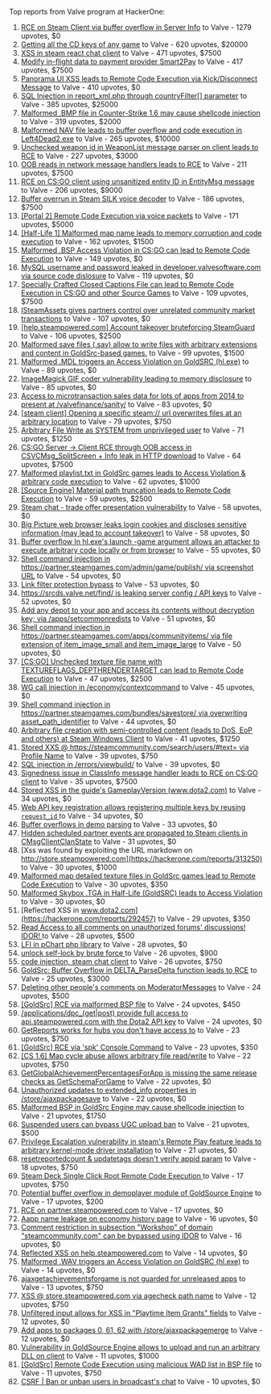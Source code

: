 Top reports from Valve program at HackerOne:

1. [RCE on Steam Client via buffer overflow in Server Info](https://hackerone.com/reports/470520) to Valve - 1279 upvotes, $0
2. [Getting all the CD keys of any game](https://hackerone.com/reports/391217) to Valve - 620 upvotes, $20000
3. [XSS in steam react chat client](https://hackerone.com/reports/409850) to Valve - 471 upvotes, $7500
4. [Modify in-flight data to payment provider Smart2Pay](https://hackerone.com/reports/1295844) to Valve - 417 upvotes, $7500
5. [Panorama UI XSS leads to Remote Code Execution via Kick/Disconnect Message](https://hackerone.com/reports/631956) to Valve - 410 upvotes, $0
6. [SQL Injection in report_xml.php through countryFilter[] parameter](https://hackerone.com/reports/383127) to Valve - 385 upvotes, $25000
7. [Malformed .BMP file in Counter-Strike 1.6 may cause shellcode injection](https://hackerone.com/reports/397545) to Valve - 319 upvotes, $2000
8. [Malformed NAV file leads to buffer overflow and code execution in Left4Dead2.exe](https://hackerone.com/reports/542180) to Valve - 265 upvotes, $10000
9. [Unchecked weapon id in WeaponList message parser on client leads to RCE](https://hackerone.com/reports/513154) to Valve - 227 upvotes, $3000
10. [OOB reads in network message handlers leads to RCE](https://hackerone.com/reports/807772) to Valve - 211 upvotes, $7500
11. [RCE on CS:GO client using unsanitized entity ID in EntityMsg message](https://hackerone.com/reports/584603) to Valve - 206 upvotes, $9000
12. [Buffer overrun in Steam SILK voice decoder](https://hackerone.com/reports/1180252) to Valve - 186 upvotes, $7500
13. [[Portal 2] Remote Code Execution via voice packets](https://hackerone.com/reports/733267) to Valve - 171 upvotes, $5000
14. [[Half-Life 1] Malformed map name leads to memory corruption and code execution](https://hackerone.com/reports/402566) to Valve - 162 upvotes, $1500
15. [Malformed .BSP Access Violation in CS:GO can lead to Remote Code Execution](https://hackerone.com/reports/351014) to Valve - 149 upvotes, $0
16. [MySQL username and password leaked in developer.valvesoftware.com via source code dislosure](https://hackerone.com/reports/291057) to Valve - 119 upvotes, $0
17. [Specially Crafted Closed Captions File can lead to Remote Code Execution in CS:GO and other Source Games](https://hackerone.com/reports/463286) to Valve - 109 upvotes, $7500
18. [ISteamAssets gives partners control over unrelated community market transactions](https://hackerone.com/reports/577584) to Valve - 107 upvotes, $0
19. [[help.steampowered.com] Account takeover bruteforcing SteamGuard](https://hackerone.com/reports/407971) to Valve - 106 upvotes, $2500
20. [Malformed save files (.sav) allow to write files with arbitrary extensions and content in GoldSrc-based games.](https://hackerone.com/reports/458842) to Valve - 99 upvotes, $1500
21. [Malformed .MDL triggers an Access Violation on GoldSRC (hl.exe)](https://hackerone.com/reports/495793) to Valve - 89 upvotes, $0
22. [ImageMagick GIF coder vulnerability leading to memory disclosure](https://hackerone.com/reports/315256) to Valve - 85 upvotes, $0
23. [Access to microtransaction sales data for lots of apps from 2014 to present at /valvefinance/sanity/](https://hackerone.com/reports/975212) to Valve - 83 upvotes, $0
24. [[steam client] Opening a specific steam:// url overwrites files at an arbitrary location](https://hackerone.com/reports/667242) to Valve - 79 upvotes, $750
25. [Arbitrary File Write as SYSTEM from unprivileged user](https://hackerone.com/reports/583184) to Valve - 71 upvotes, $1250
26. [CS:GO Server -\> Client RCE through OOB access in CSVCMsg_SplitScreen + Info leak in HTTP download](https://hackerone.com/reports/1070835) to Valve - 64 upvotes, $7500
27. [Malformed playlist.txt in GoldSrc games leads to Access Violation & arbitrary code execution](https://hackerone.com/reports/504951) to Valve - 62 upvotes, $1000
28. [[Source Engine] Material path truncation leads to Remote Code Execution](https://hackerone.com/reports/544096) to Valve - 59 upvotes, $2500
29. [Steam chat - trade offer presentation vulnerability](https://hackerone.com/reports/745447) to Valve - 58 upvotes, $0
30. [Big Picture web browser leaks login cookies and discloses sensitive information (may lead to account takeover)](https://hackerone.com/reports/1079561) to Valve - 58 upvotes, $0
31. [Buffer overflow In hl.exe's launch -game argument allows an attacker to execute arbitrary code locally or from browser](https://hackerone.com/reports/832750) to Valve - 55 upvotes, $0
32. [Shell command injection in https://partner.steamgames.com/admin/game/publish/ via screenshot URL](https://hackerone.com/reports/949361) to Valve - 54 upvotes, $0
33. [Link filter protection bypass](https://hackerone.com/reports/291750) to Valve - 53 upvotes, $0
34. [https://srcds.valve.net/find/ is leaking server config / API keys](https://hackerone.com/reports/1168557) to Valve - 52 upvotes, $0
35. [Add any depot to your app and access its contents without decryption key;  via /apps/setcommonredists](https://hackerone.com/reports/1018368) to Valve - 51 upvotes, $0
36. [Shell command injection in https://partner.steamgames.com/apps/communityitems/ via file extension of item_image_small and item_image_large](https://hackerone.com/reports/840243) to Valve - 50 upvotes, $0
37. [[CS:GO] Unchecked texture file name with TEXTUREFLAGS_DEPTHRENDERTARGET can lead to Remote Code Execution](https://hackerone.com/reports/550625) to Valve - 47 upvotes, $2500
38. [WG call injection in /economy/contextcommand](https://hackerone.com/reports/652649) to Valve - 45 upvotes, $0
39. [Shell command injection in https://partner.steamgames.com/bundles/savestore/ via overwriting asset_path_identifier](https://hackerone.com/reports/926169) to Valve - 44 upvotes, $0
40. [Arbitrary file creation with semi-controlled content (leads to DoS, EoP and others) at Steam Windows Client](https://hackerone.com/reports/682774) to Valve - 41 upvotes, $1250
41. [Stored XXS @ https://steamcommunity.com/search/users/#text= via Profile Name](https://hackerone.com/reports/351171) to Valve - 39 upvotes, $750
42. [SQL injection in /errors/viewbuild/](https://hackerone.com/reports/690349) to Valve - 39 upvotes, $0
43. [Signedness issue in ClassInfo message handler leads to RCE on CS:GO client](https://hackerone.com/reports/876719) to Valve - 35 upvotes, $7500
44. [Stored XSS in the guide's GameplayVersion (www.dota2.com)](https://hackerone.com/reports/380045) to Valve - 34 upvotes, $0
45. [Web API key registration allows registering multiple keys by reusing `request_id` ](https://hackerone.com/reports/2270633) to Valve - 34 upvotes, $0
46. [Buffer overflows in demo parsing](https://hackerone.com/reports/350119) to Valve - 33 upvotes, $0
47. [Hidden scheduled partner events are propagated to Steam clients in CMsgClientClanState](https://hackerone.com/reports/780167) to Valve - 31 upvotes, $0
48. [Xss was found by exploiting the URL markdown on http://store.steampowered.com](https://hackerone.com/reports/313250) to Valve - 30 upvotes, $1000
49. [Malformed map detailed texture files in GoldSrc games lead to Remote Code Execution](https://hackerone.com/reports/505173) to Valve - 30 upvotes, $350
50. [Malformed Skybox .TGA in Half-Life (GoldSRC) leads to Access Violation](https://hackerone.com/reports/351016) to Valve - 30 upvotes, $0
51. [Reflected XSS in www.dota2.com](https://hackerone.com/reports/292457) to Valve - 29 upvotes, $350
52. [Read Access to all comments on unauthorized forums' discussions! IDOR! ](https://hackerone.com/reports/308610) to Valve - 28 upvotes, $500
53. [LFI in pChart php library](https://hackerone.com/reports/288298) to Valve - 28 upvotes, $0
54. [unlock self-lock by brute force ](https://hackerone.com/reports/410221) to Valve - 26 upvotes, $900
55. [code injection, steam chat client](https://hackerone.com/reports/411329) to Valve - 26 upvotes, $750
56. [GoldSrc: Buffer Overflow in DELTA_ParseDelta function leads to RCE](https://hackerone.com/reports/484745) to Valve - 25 upvotes, $3000
57. [Deleting other people's comments on ModeratorMessages](https://hackerone.com/reports/357952) to Valve - 24 upvotes, $500
58. [[GoldSrc] RCE via malformed BSP file](https://hackerone.com/reports/763403) to Valve - 24 upvotes, $450
59. [/applications/dpc_(get|post) provide full access to api.steampowered.com with the Dota2 API key](https://hackerone.com/reports/674800) to Valve - 24 upvotes, $0
60. [GetReports works for hubs you don't have access to](https://hackerone.com/reports/350937) to Valve - 23 upvotes, $750
61. [[GoldSrc] RCE via 'spk' Console Command](https://hackerone.com/reports/769014) to Valve - 23 upvotes, $350
62. [[CS 1.6] Map cycle abuse allows arbitrary file read/write](https://hackerone.com/reports/590279) to Valve - 22 upvotes, $750
63. [GetGlobalAchievementPercentagesForApp is missing the same release checks as GetSchemaForGame](https://hackerone.com/reports/541020) to Valve - 22 upvotes, $0
64. [Unauthorized updates to extended_info properties in /store/ajaxpackagesave](https://hackerone.com/reports/815547) to Valve - 22 upvotes, $0
65. [Malformed BSP in GoldSrc Engine may cause shellcode injection](https://hackerone.com/reports/458929) to Valve - 21 upvotes, $1750
66. [Suspended users can bypass UGC upload ban](https://hackerone.com/reports/354660) to Valve - 21 upvotes, $500
67. [Privilege Escalation vulnerability in steam's Remote Play feature leads to arbitrary kernel-mode driver installation](https://hackerone.com/reports/852091) to Valve - 21 upvotes, $0
68. [resetreportedcount & updatetags doesn't verify appid param](https://hackerone.com/reports/351106) to Valve - 18 upvotes, $750
69. [Steam Deck Single Click Root Remote Code Execution ](https://hackerone.com/reports/1974296) to Valve - 17 upvotes, $750
70. [Potential buffer overflow in demoplayer module of GoldSource Engine](https://hackerone.com/reports/440758) to Valve - 17 upvotes, $200
71. [RCE on partner.steampowered.com](https://hackerone.com/reports/518348) to Valve - 17 upvotes, $0
72. [Aapp name leakage on economy history page](https://hackerone.com/reports/349681) to Valve - 16 upvotes, $0
73. [Comment restriction in subsection "Workshop" of domain "steamcommunity.com" can be bypassed using IDOR](https://hackerone.com/reports/365504) to Valve - 16 upvotes, $0
74. [Reflected XSS on help.steampowered.com](https://hackerone.com/reports/390429) to Valve - 14 upvotes, $0
75. [Malformed .WAV triggers an Access Violation on GoldSRC (hl.exe)](https://hackerone.com/reports/495789) to Valve - 14 upvotes, $0
76. [ajaxgetachievementsforgame is not guarded for unreleased apps](https://hackerone.com/reports/835087) to Valve - 13 upvotes, $750
77. [XSS @ store.steampowered.com via agecheck path name](https://hackerone.com/reports/406704) to Valve - 12 upvotes, $750
78. [Unfiltered input allows for XSS in "Playtime Item Grants" fields](https://hackerone.com/reports/353334) to Valve - 12 upvotes, $0
79. [Add apps to packages 0, 61, 62 with /store/ajaxpackagemerge](https://hackerone.com/reports/972243) to Valve - 12 upvotes, $0
80. [Vulnerability in GoldSource Engine allows to upload and run an arbitrary DLL on client](https://hackerone.com/reports/508894) to Valve - 11 upvotes, $1000
81. [[GoldSrc] Remote Code Execution using malicious WAD list in BSP file](https://hackerone.com/reports/675710) to Valve - 11 upvotes, $750
82. [CSRF | Ban or unban users in broadcast's chat](https://hackerone.com/reports/381237) to Valve - 10 upvotes, $0
